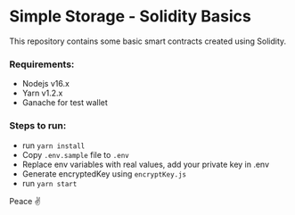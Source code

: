 # Simple Storage - Solidity Basics

This repository contains some basic smart contracts created using Solidity.

### Requirements:

- Nodejs v16.x
- Yarn v1.2.x
- Ganache for test wallet

### Steps to run:

- run `yarn install`
- Copy `.env.sample` file to `.env`
- Replace env variables with real values, add your private key in .env
- Generate encryptedKey using `encryptKey.js`
- run `yarn start`

Peace ✌️
